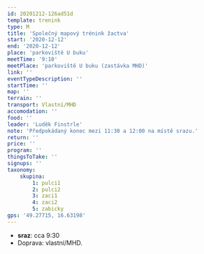 ```yaml
---
id: 20201212-126ad51d
template: trenink
type: M
title: 'Společný mapový trénink žactva'
start: '2020-12-12'
end: '2020-12-12'
place: 'parkoviště U buku'
meetTime: '9:10'
meetPlace: 'parkoviště U buku (zastávka MHD)'
link: ''
eventTypeDescription: ''
startTime: ''
map: ''
terrain: ''
transport: Vlastní/MHD
accomodation: ''
food: ''
leader: 'Luděk Finstrle'
note: 'Předpokádaný konec mezi 11:30 a 12:00 na místě srazu.'
return: ''
price: ''
program: ''
thingsToTake: ''
signups: ''
taxonomy:
    skupina:
        1: pulci1
        2: pulci2
        3: zaci1
        4: zaci2
        5: zabicky
gps: '49.27715, 16.63198'
---
```


*   **sraz**: cca 9:30
*   Doprava: vlastní/MHD.